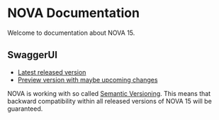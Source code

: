 # NOVA Documentation #
Welcome to documentation about NOVA 15.


## SwaggerUI ##
* [Latest released version](https://nova-sbb.github.io/nova/latest)
* [Preview version with maybe upcoming changes](https://nova-sbb.github.io/nova/preview)


NOVA is working with so called [Semantic Versioning](https://semver.org). This means that backward compatibility within all released versions of NOVA 15 will be guaranteed. 


